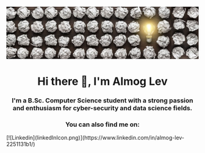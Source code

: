 ![](innovation.jpg)
<h1 align="center">Hi there 👋, I'm Almog Lev</h1>
<h3 align="center">I'm a B.Sc. Computer Science student with a strong passion and enthusiasm for cyber-security and data science fields.</h3>
<h3 align="center">You can also find me on:</h3>
[![Linkedin](linkedInIcon.png)](https://www.linkedin.com/in/almog-lev-2251131b1/)
